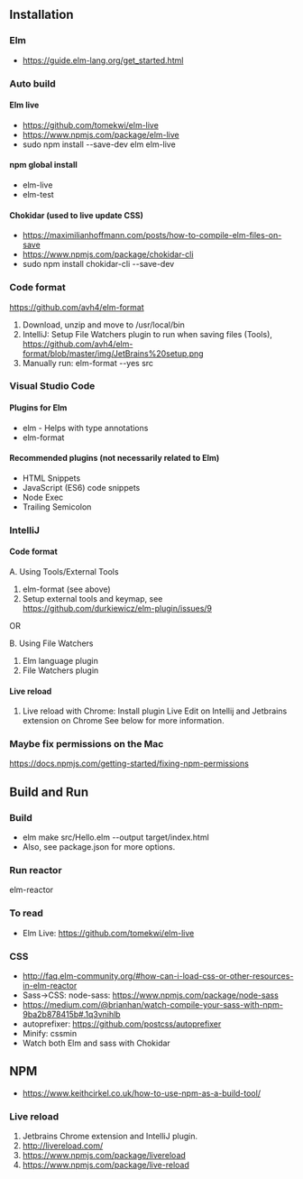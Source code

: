 ## Installation

### Elm

* https://guide.elm-lang.org/get_started.html

### Auto build

#### Elm live

* https://github.com/tomekwi/elm-live
* https://www.npmjs.com/package/elm-live
* sudo npm install --save-dev elm elm-live

#### npm global install

* elm-live
* elm-test

#### Chokidar (used to live update CSS)

* https://maximilianhoffmann.com/posts/how-to-compile-elm-files-on-save
* https://www.npmjs.com/package/chokidar-cli
* sudo npm install chokidar-cli --save-dev

### Code format

https://github.com/avh4/elm-format

1. Download, unzip and move to /usr/local/bin
1. IntelliJ: Setup File Watchers plugin to run when saving files (Tools), https://github.com/avh4/elm-format/blob/master/img/JetBrains%20setup.png
1. Manually run: elm-format --yes src 

### Visual Studio Code

#### Plugins for Elm
* elm - Helps with type annotations
* elm-format

#### Recommended plugins (not necessarily related to Elm)
* HTML Snippets
* JavaScript (ES6) code snippets
* Node Exec
* Trailing Semicolon

### IntelliJ

#### Code format
A. Using Tools/External Tools
1. elm-format (see above)
1. Setup external tools and keymap, see https://github.com/durkiewicz/elm-plugin/issues/9

OR

B. Using File Watchers
1. Elm language plugin
1. File Watchers plugin

#### Live reload
1. Live reload with Chrome: Install plugin Live Edit on Intellij and Jetbrains extension on Chrome
See below for more information.

### Maybe fix permissions on the Mac

https://docs.npmjs.com/getting-started/fixing-npm-permissions

## Build and Run

### Build

* elm make src/Hello.elm --output target/index.html 
* Also, see package.json for more options.

### Run reactor

elm-reactor


### To read

* Elm Live: https://github.com/tomekwi/elm-live


### CSS

* http://faq.elm-community.org/#how-can-i-load-css-or-other-resources-in-elm-reactor
* Sass->CSS: node-sass: https://www.npmjs.com/package/node-sass
* https://medium.com/@brianhan/watch-compile-your-sass-with-npm-9ba2b878415b#.1q3vnihlb
* autoprefixer: https://github.com/postcss/autoprefixer
* Minify: cssmin
* Watch both Elm and sass with Chokidar

## NPM

* https://www.keithcirkel.co.uk/how-to-use-npm-as-a-build-tool/

### Live reload
1. Jetbrains Chrome extension and IntelliJ plugin.
1. http://livereload.com/
1. https://www.npmjs.com/package/livereload
1. https://www.npmjs.com/package/live-reload

